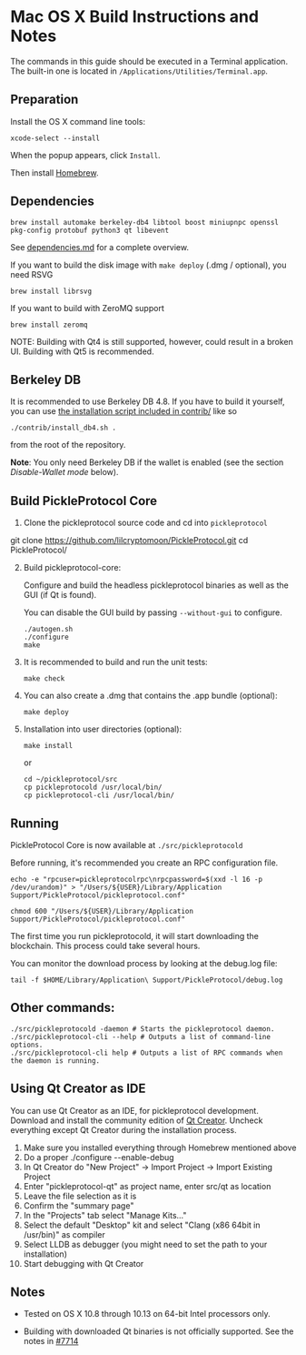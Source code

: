 Mac OS X Build Instructions and Notes
====================================
The commands in this guide should be executed in a Terminal application.
The built-in one is located in `/Applications/Utilities/Terminal.app`.

Preparation
-----------
Install the OS X command line tools:

`xcode-select --install`

When the popup appears, click `Install`.

Then install [Homebrew](https://brew.sh).

Dependencies
----------------------

    brew install automake berkeley-db4 libtool boost miniupnpc openssl pkg-config protobuf python3 qt libevent

See [dependencies.md](dependencies.md) for a complete overview.

If you want to build the disk image with `make deploy` (.dmg / optional), you need RSVG

    brew install librsvg

If you want to build with ZeroMQ support
    
    brew install zeromq

NOTE: Building with Qt4 is still supported, however, could result in a broken UI. Building with Qt5 is recommended.

Berkeley DB
-----------
It is recommended to use Berkeley DB 4.8. If you have to build it yourself,
you can use [the installation script included in contrib/](/contrib/install_db4.sh)
like so

```shell
./contrib/install_db4.sh .
```

from the root of the repository.

**Note**: You only need Berkeley DB if the wallet is enabled (see the section *Disable-Wallet mode* below).

Build PickleProtocol Core
------------------------

1. Clone the pickleprotocol source code and cd into `pickleprotocol`

 git clone https://github.com/lilcryptomoon/PickleProtocol.git
 cd PickleProtocol/

2.  Build pickleprotocol-core:

    Configure and build the headless pickleprotocol binaries as well as the GUI (if Qt is found).

    You can disable the GUI build by passing `--without-gui` to configure.

        ./autogen.sh
        ./configure
        make

3.  It is recommended to build and run the unit tests:

        make check

4.  You can also create a .dmg that contains the .app bundle (optional):

        make deploy

5.  Installation into user directories (optional):

        make install

    or

        cd ~/pickleprotocol/src
        cp pickleprotocold /usr/local/bin/
        cp pickleprotocol-cli /usr/local/bin/

Running
-------

PickleProtocol Core is now available at `./src/pickleprotocold`

Before running, it's recommended you create an RPC configuration file.

    echo -e "rpcuser=pickleprotocolrpc\nrpcpassword=$(xxd -l 16 -p /dev/urandom)" > "/Users/${USER}/Library/Application Support/PickleProtocol/pickleprotocol.conf"

    chmod 600 "/Users/${USER}/Library/Application Support/PickleProtocol/pickleprotocol.conf"

The first time you run pickleprotocold, it will start downloading the blockchain. This process could take several hours.

You can monitor the download process by looking at the debug.log file:

    tail -f $HOME/Library/Application\ Support/PickleProtocol/debug.log

Other commands:
-------

    ./src/pickleprotocold -daemon # Starts the pickleprotocol daemon.
    ./src/pickleprotocol-cli --help # Outputs a list of command-line options.
    ./src/pickleprotocol-cli help # Outputs a list of RPC commands when the daemon is running.

Using Qt Creator as IDE
------------------------
You can use Qt Creator as an IDE, for pickleprotocol development.
Download and install the community edition of [Qt Creator](https://www.qt.io/download/).
Uncheck everything except Qt Creator during the installation process.

1. Make sure you installed everything through Homebrew mentioned above
2. Do a proper ./configure --enable-debug
3. In Qt Creator do "New Project" -> Import Project -> Import Existing Project
4. Enter "pickleprotocol-qt" as project name, enter src/qt as location
5. Leave the file selection as it is
6. Confirm the "summary page"
7. In the "Projects" tab select "Manage Kits..."
8. Select the default "Desktop" kit and select "Clang (x86 64bit in /usr/bin)" as compiler
9. Select LLDB as debugger (you might need to set the path to your installation)
10. Start debugging with Qt Creator

Notes
-----

* Tested on OS X 10.8 through 10.13 on 64-bit Intel processors only.

* Building with downloaded Qt binaries is not officially supported. See the notes in [#7714](https://github.com/bitcoin/bitcoin/issues/7714)
